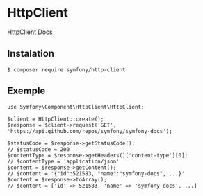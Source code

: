 HttpClient
===================
[HttpClient Docs](https://symfony.com/doc/current/components/http_client.html)


Instalation
--------------------------------


    $ composer require symfony/http-client

Exemple
--------------------------------

    use Symfony\Component\HttpClient\HttpClient;

    $client = HttpClient::create();
    $response = $client->request('GET', 'https://api.github.com/repos/symfony/symfony-docs');

    $statusCode = $response->getStatusCode();
    // $statusCode = 200
    $contentType = $response->getHeaders()['content-type'][0];
    // $contentType = 'application/json'
    $content = $response->getContent();
    // $content = '{"id":521583, "name":"symfony-docs", ...}'
    $content = $response->toArray();
    // $content = ['id' => 521583, 'name' => 'symfony-docs', ...]
